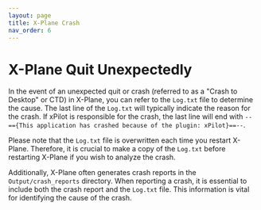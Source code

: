 ```yaml
---
layout: page
title: X-Plane Crash
nav_order: 6
---
```


# X-Plane Quit Unexpectedly
In the event of an unexpected quit or crash (referred to as a "Crash to Desktop" or CTD) in X-Plane, you can refer to the `Log.txt` file to determine the cause. The last line of the `Log.txt` will typically indicate the reason for the crash. If xPilot is responsible for the crash, the last line will end with `--=={This application has crashed because of the plugin: xPilot}==--`.

Please note that the `Log.txt` file is overwritten each time you restart X-Plane. Therefore, it is crucial to make a copy of the `Log.txt` before restarting X-Plane if you wish to analyze the crash.

Additionally, X-Plane often generates crash reports in the `Output/crash_reports` directory. When reporting a crash, it is essential to include both the crash report and the `Log.txt` file. This information is vital for identifying the cause of the crash.